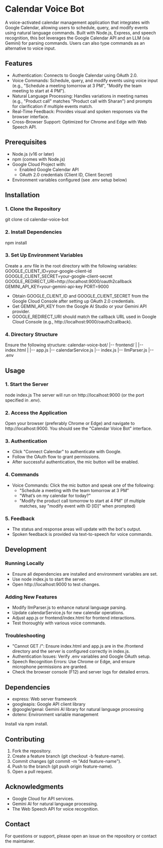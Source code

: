 # Calendar Voice Bot

A voice-activated calendar management application that integrates with Google Calendar, allowing users to schedule, query, and modify events using natural language commands. Built with Node.js, Express, and speech recognition, this bot leverages the Google Calendar API and an LLM (via Gemini) for parsing commands. Users can also type commands as an alternative to voice input.

## Features
- Authentication: Connects to Google Calendar using OAuth 2.0.
- Voice Commands: Schedule, query, and modify events using voice input (e.g., "Schedule a meeting tomorrow at 3 PM", "Modify the team meeting to start at 4 PM").
- Natural Language Processing: Handles variations in meeting names (e.g., "Product call" matches "Product call with Sharan") and prompts for clarification if multiple events match.
- Real-Time Feedback: Provides visual and spoken responses via the browser interface.
- Cross-Browser Support: Optimized for Chrome and Edge with Web Speech API.

## Prerequisites
- Node.js (v16 or later)
- npm (comes with Node.js)
- Google Cloud Project with:
  - Enabled Google Calendar API
  - OAuth 2.0 credentials (Client ID, Client Secret)
- Environment variables configured (see .env setup below)

## Installation

### 1. Clone the Repository
git clone <repository-url>
cd calendar-voice-bot

### 2. Install Dependencies
npm install

### 3. Set Up Environment Variables
Create a .env file in the root directory with the following variables:
GOOGLE_CLIENT_ID=your-google-client-id
GOOGLE_CLIENT_SECRET=your-google-client-secret
GOOGLE_REDIRECT_URI=http://localhost:9000/oauth2callback
GEMINI_API_KEY=your-gemini-api-key
PORT=9000
- Obtain GOOGLE_CLIENT_ID and GOOGLE_CLIENT_SECRET from the Google Cloud Console after setting up OAuth 2.0 credentials.
- Get GEMINI_API_KEY from the Google AI Studio or your Gemini API provider.
- GOOGLE_REDIRECT_URI should match the callback URL used in Google Cloud Console (e.g., http://localhost:9000/oauth2callback).

### 4. Directory Structure
Ensure the following structure:
calendar-voice-bot/
  |-- frontend/
  |   |-- index.html
  |   |-- app.js
  |-- calendarService.js
  |-- index.js
  |-- llmParser.js
  |-- .env

## Usage

### 1. Start the Server
node index.js
The server will run on http://localhost:9000 (or the port specified in .env).

### 2. Access the Application
Open your browser (preferably Chrome or Edge) and navigate to http://localhost:9000. You should see the "Calendar Voice Bot" interface.

### 3. Authentication
- Click "Connect Calendar" to authenticate with Google.
- Follow the OAuth flow to grant permissions.
- After successful authentication, the mic button will be enabled.

### 4. Commands
- Voice Commands: Click the mic button and speak one of the following:
  - "Schedule a meeting with the team tomorrow at 3 PM"
  - "What’s on my calendar for today?"
  - "Modify the product call tomorrow to start at 4 PM" (if multiple matches, say "modify event with ID [ID]" when prompted)

### 5. Feedback
- The status and response areas will update with the bot's output.
- Spoken feedback is provided via text-to-speech for voice commands.

## Development

### Running Locally
- Ensure all dependencies are installed and environment variables are set.
- Use node index.js to start the server.
- Open http://localhost:9000 to test changes.

### Adding New Features
- Modify llmParser.js to enhance natural language parsing.
- Update calendarService.js for new calendar operations.
- Adjust app.js or frontend/index.html for frontend interactions.
- Test thoroughly with various voice commands.

### Troubleshooting
- "Cannot GET /": Ensure index.html and app.js are in the /frontend directory and the server is configured correctly in index.js.
- Authentication Issues: Verify .env variables and Google OAuth setup.
- Speech Recognition Errors: Use Chrome or Edge, and ensure microphone permissions are granted.
- Check the browser console (F12) and server logs for detailed errors.

## Dependencies
- express: Web server framework
- googleapis: Google API client library
- @google/genai: Gemini AI library for natural language processing
- dotenv: Environment variable management

Install via npm install.

## Contributing
1. Fork the repository.
2. Create a feature branch (git checkout -b feature-name).
3. Commit changes (git commit -m "Add feature-name").
4. Push to the branch (git push origin feature-name).
5. Open a pull request.

## Acknowledgments
- Google Cloud for API services.
- Gemini AI for natural language processing.
- The Web Speech API for voice recognition.

## Contact
For questions or support, please open an issue on the repository or contact the maintainer.
